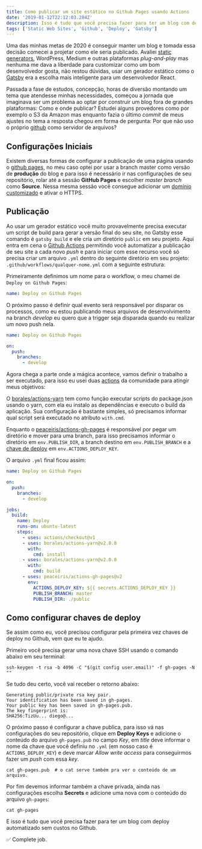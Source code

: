```yaml
---
title: Como publicar um site estático no Github Pages usando Actions
date: '2019-01-12T22:12:03.284Z'
description: Isso é tudo que você precisa fazer para ter um blog com deploy automatizado sem custos com o Github.
tags: ['Static Web Sites', 'Github', 'Deploy', 'Gatsby']
---
```


Uma das minhas metas de 2020 é conseguir manter um blog e tomada essa decisão comecei a projetar como ele seria publicado. Avaliei [static generators](/tags/static-web-sites), WordPress, Medium e outras plataformas _plug-and-play_ mas nenhuma me dava a liberdade para customizar como um bom desenvolvedor gosta, não restou dúvidas, usar um gerador estático como o [Gatsby](https://www.gatsbyjs.org/) era a escolha mais inteligente para um desenvolvedor React.

Passada a fase de estudos, concepção, horas de diversão montando um tema que atendesse minhas necessidades, começou a jornada que imaginava ser um problema ao optar por construir um blog fora de grandes plataformas: Como e onde publicar? Estudei alguns provedores como por exemplo o S3 da Amazon mas enquanto fazia o último _commit_ de meus ajustes no tema a resposta chegou em forma de pergunta: Por que não uso o próprio [github](https://github.com/diegocosta) como servidor de arquivos?

## Configurações Iniciais

Existem diversas formas de configurar a publicação de uma página usando o [github pages](https://pages.github.com/), no meu caso optei por usar a branch master como versão de **produção** do blog e para isso é necessário ir nas configurações de seu repositório, rolar até a sessão **GitHub Pages** e escolher _master branch_ como **Source**. Nessa mesma sessão você consegue adicionar um [domínio customizado](https://help.github.com/en/github/working-with-github-pages/configuring-a-custom-domain-for-your-github-pages-site) e ativar o HTTPS.

## Publicação

Ao usar um gerador estático você muito provavelmente precisa executar um script de build para gerar a versão final do seu site, no Gatsby esse comando é `gatsby build` e ele cria um diretório `public` em seu projeto. Aqui entra em cena o [Github Actions](https://github.com/features/actions) permitindo você automatizar a publicação de seu site a cada novo _push_ e para iniciar com esse recurso você só precisa criar um arquivo `.yml` dentro do seguinte diretório em seu projeto: `.github/workflows/qualquer-nome.yml` com a seguinte estrutura:

Primeiramente definimos um nome para o workflow, o meu chamei de `Deploy on Github Pages`:

```yml
name: Deploy on Github Pages
```

O próximo passo é definir qual evento será responsável por disparar os processos, como eu estou publicando meus arquivos de desenvolvimento na branch _develop_ eu quero que a trigger seja disparada quando eu realizar um novo push nela.

```yml
name: Deploy on Github Pages

on:
  push:
    branches:
      - develop
```

Agora chega a parte onde a mágica acontece, vamos definir o trabalho a ser executado, para isso eu usei duas [actions](https://help.github.com/en/actions/automating-your-workflow-with-github-actions/about-actions) da comunidade para atingir meus objetivos:

O [borales/actions-yarn](https://github.com/Borales/actions-yarn) tem como função executar scripts do package.json usando o yarn, com ela eu instalo as dependências e executo o build da aplicação. Sua configuração é bastante simples, só precisamos informar qual script será executado no atributo `with.cmd`.

Enquanto o [peaceiris/actions-gh-pages](https://github.com/peaceiris/actions-gh-pages) é responsável por pegar um diretório e mover para uma branch, para isso precisamos informar o diretório em `env.PUBLISH_DIR`, a branch destino em `env.PUBLISH_BRANCH` e a [chave de deploy](https://developer.github.com/v3/guides/managing-deploy-keys/) em `env.ACTIONS_DEPLOY_KEY`.

O arquivo `.yml` final ficou assim:

```yml
name: Deploy on Github Pages

on:
  push:
    branches:
      - develop

jobs:
  build:
    name: Deploy
    runs-on: ubuntu-latest
    steps:
      - uses: actions/checkout@v1
      - uses: borales/actions-yarn@v2.0.0
        with:
          cmd: install
      - uses: borales/actions-yarn@v2.0.0
        with:
          cmd: build
      - uses: peaceiris/actions-gh-pages@v2
        env:
          ACTIONS_DEPLOY_KEY: ${{ secrets.ACTIONS_DEPLOY_KEY }}
          PUBLISH_BRANCH: master
          PUBLISH_DIR: ./public
```

## Como configurar chaves de deploy

Se assim como eu, você precisou configurar pela primeira vez chaves de deploy no Github, vem que eu te ajudo.

Primeiro você precisa gerar uma nova chave SSH usando o comando abaixo em seu terminal:

```shell
ssh-keygen -t rsa -b 4096 -C "$(git config user.email)" -f gh-pages -N ""
```

Se tudo deu certo, você vai receber o retorno abaixo:

```shell
Generating public/private rsa key pair.
Your identification has been saved in gh-pages.
Your public key has been saved in gh-pages.pub.
The key fingerprint is:
SHA256:TizUu... diego@...
```

O próximo passo é configurar a chave publica, para isso vá nas configurações do seu repositório, clique em **Deploy Keys** e adicione o conteúdo do arquivo `gh-pages.pub` no campo _Key_, em _title_ deve informar o nome da chave que você definiu no `.yml` (em nosso caso é `ACTIONS_DEPLOY_KEY`) e deve marcar _Allow write access_ para conseguirmos fazer um _push_ com essa _key_.

```shell
cat gh-pages.pub  # o cat serve também pra ver o conteúdo de um arquivo.
```

Por fim devemos informar também a chave privada, ainda nas configurações escolha **Secrets** e adicione uma nova com o conteúdo do arquivo `gh-pages`:

```shell
cat gh-pages
```

E isso é tudo que você precisa fazer para ter um blog com deploy automatizado sem custos no Github.

✅ Complete job.
